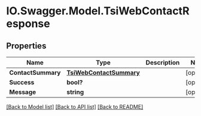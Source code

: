 # IO.Swagger.Model.TsiWebContactResponse
## Properties

Name | Type | Description | Notes
------------ | ------------- | ------------- | -------------
**ContactSummary** | [**TsiWebContactSummary**](TsiWebContactSummary.md) |  | [optional] 
**Success** | **bool?** |  | [optional] 
**Message** | **string** |  | [optional] 

[[Back to Model list]](../README.md#documentation-for-models) [[Back to API list]](../README.md#documentation-for-api-endpoints) [[Back to README]](../README.md)

